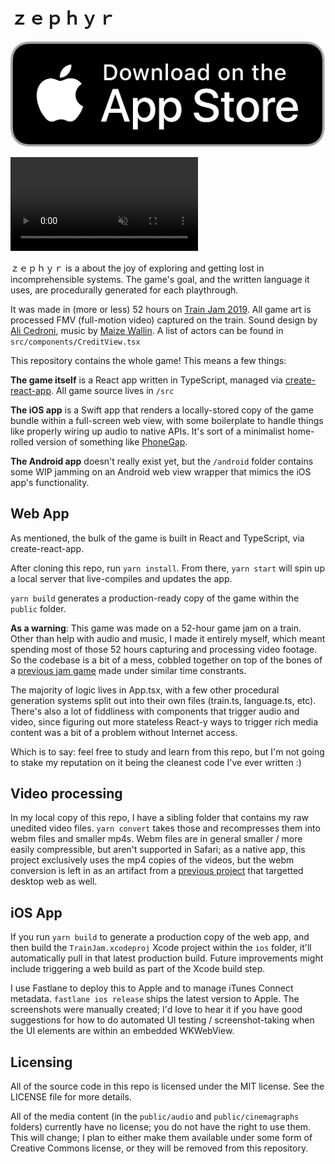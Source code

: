 # ｚｅｐｈｙｒ

<a href="https://lzrwlkr.me/zephyr"><img src="appstore.png" alt="Download on the iOS App Store"></a>

<video autoPlay loop muted playsInline>
  <source src="readme.mp4" type="video/mp4" />
  <source src="readme.webm" type="video/webm" />
</video>


ｚｅｐｈｙｒ is a about the joy of exploring and getting lost in incomprehensible systems. The game's goal, and the written language it uses, are procedurally generated for each playthrough.

It was made in (more or less) 52 hours on [Train Jam 2019](http://trainjam.com). All game art is processed FMV (full-motion video) captured on the train. Sound design by [Ali Cedroni](https://twitter.com/AliCedroni), music by [Maize Wallin](https://twitter.com/MaizeWallin). A list of actors can be found in `src/components/CreditView.tsx`

This repository contains the whole game! This means a few things:

**The game itself** is a React app written in TypeScript, managed via [create-react-app](https://www.github.com/facebook/create-react-app). All game source lives in `/src`

**The iOS app** is a Swift app that renders a locally-stored copy of the game bundle within a full-screen web view, with some boilerplate to handle things like properly wiring up audio to native APIs. It's sort of a minimalist home-rolled version of something like [PhoneGap](https://phonegap.com).

**The Android app** doesn't really exist yet, but the `/android` folder contains some WIP jamming on an Android web view wrapper that mimics the iOS app's functionality.

## Web App

As mentioned, the bulk of the game is built in React and TypeScript, via create-react-app.

After cloning this repo, run `yarn install`. From there, `yarn start` will spin up a local server that live-compiles and updates the app. 

`yarn build` generates a production-ready copy of the game within the `public` folder.

**As a warning**: This game was made on a 52-hour game jam on a train. Other than help with audio and music, I made it entirely myself, which meant spending most of those 52 hours capturing and processing video footage. So the codebase is a bit of a mess, cobbled together on top of the bones of a [previous jam game](https://github.com/lazerwalker/gorli) made under similar time constrants. 

The majority of logic lives in App.tsx, with a few other procedural generation systems split out into their own files (train.ts, language.ts, etc). There's also a lot of fiddliness with components that trigger audio and video, since figuring out more stateless React-y ways to trigger rich media content was a bit of a problem without Internet access.

Which is to say: feel free to study and learn from this repo, but I'm not going to stake my reputation on it being the cleanest code I've ever written :)

## Video processing

In my local copy of this repo, I have a sibling folder that contains my raw unedited video files. `yarn convert` takes those and recompresses them into webm files and smaller mp4s. Webm files are in general smaller / more easily compressible, but aren't supported in Safari; as a native app, this project exclusively uses the mp4 copies of the videos, but the webm conversion is left in as an artifact from a [previous project](https://github.com/lazerwalker/gorli) that targetted desktop web as well.

## iOS App

If you run `yarn build` to generate a production copy of the web app, and then build the `TrainJam.xcodeproj` Xcode project within the `ios` folder, it'll automatically pull in that latest production build. Future improvements might include triggering a web build as part of the Xcode build step.

I use Fastlane to deploy this to Apple and to manage iTunes Connect metadata. `fastlane ios release` ships the latest version to Apple. The screenshots were manually created; I'd love to hear it if you have good suggestions for how to do automated UI testing / screenshot-taking when the UI elements are within an embedded WKWebView.

## Licensing

All of the source code in this repo is licensed under the MIT license. See the LICENSE file for more details.

All of the media content (in the `public/audio` and `public/cinemagraphs` folders) currently have no license; you do not have the right to use them. This will change; I plan to either make them available under some form of Creative Commons license, or they will be removed from this repository.